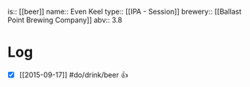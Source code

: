is:: [[beer]]
name:: Even Keel
type:: [[IPA - Session]]
brewery:: [[Ballast Point Brewing Company]]
abv:: 3.8

# Log
- [x] [[2015-09-17]] #do/drink/beer 👍
